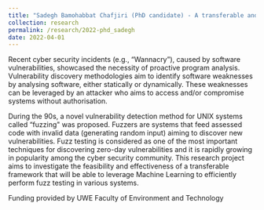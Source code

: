 ```yaml
---
title: "Sadegh Bamohabbat Chafjiri (PhD candidate) - A transferable and AI-enabled software security framework"
collection: research
permalink: /research/2022-phd_sadegh
date: 2022-04-01
---
```


Recent cyber security incidents (e.g., “Wannacry”), caused by software vulnerabilities, showcased the necessity of proactive program analysis. Vulnerability discovery methodologies aim to identify software weaknesses by analysing software, either statically or dynamically. These weaknesses can be leveraged by an attacker who aims to access and/or compromise systems without authorisation.

During the 90s, a novel vulnerability detection method for UNIX systems called “fuzzing" was proposed. Fuzzers are systems that feed assessed code with invalid data (generating random input) aiming to discover new vulnerabilities. Fuzz testing is considered as one of the most important techniques for discovering zero-day vulnerabilities and it is rapidly growing in popularity among the cyber security community. This research project aims to investigate the feasibility and effectiveness of a transferable framework that will be able to leverage Machine Learning to efficiently perform fuzz testing in various systems. 

Funding provided by UWE Faculty of Environment and Technology
